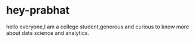 # hey-prabhat

hello everyone,I am a college student,generous and curious to know more about data science and analytics.
